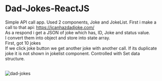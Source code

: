 # Dad-Jokes-ReactJS

Simple API call app. Used 2 components, Joke and JokeList. First i make a call to that api: https://icanhazdadjoke.com/ <br>
As a respond i get a JSON of joke which has, ID, Joke and status value. <br>
I convert them into object and store into state array. <br>
First, got 10 jokes <br> If we click joke button we get another joke with another call. If its duplicate joke it is not shown in jokelist component. Controlled with Set data structure.
<br><br>
 
![dad-jokes](https://user-images.githubusercontent.com/24496846/218613107-1f7903ba-04bb-438c-8656-caf37250cf35.gif)
